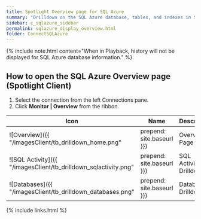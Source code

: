 ```yaml
---
title: Spotlight Overview page for SQL Azure
summary: "Drilldown on the SQL Azure database, tables, and indexes in Spotlight Enterprise."
sidebar: c_sqlazure_sidebar
permalink: sqlazure_display_overview.html
folder: ConnectSQLAzure
---
```


{% include note.html content="When in Playback, history will not be displayed for SQL Azure database information." %}

## How to open the SQL Azure Overview page  (Spotlight Client)

1. Select the connection from the left Connections pane.
2. Click **Monitor \| Overview** from the ribbon.



Icon | Name | Description
-----|------|------------
![Overview]({{ "/imagesClient/tb_drilldown_home.png" | prepend: site.baseurl }}) | Overview Page | The Spotlight Home Page highlights obvious bottlenecks and problem areas. Statistics and flows are updated in real time.  
![SQL Activity]({{ "/imagesClient/tb_drilldown_sqlactivity.png" | prepend: site.baseurl }}) | SQL Activity Drilldown | Drilldown on current and recent activity.
![Databases]({{ "/imagesClient/tb_drilldown_databases.png" | prepend: site.baseurl }}) | Databases Drilldown | Drilldown on the SQL Azure database, tables, and indexes.  




{% include links.html %}
